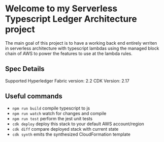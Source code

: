 # Welcome to my Serverless Typescript Ledger Architecture project

The main goal of this project is to have a working back end entirely wrriten in serverless architecture with typescript lambdas using the managed block chain of AWS to power the features to use at the lambda rules.

## Spec Details

Supported Hyperledger Fabric version: 2.2
CDK Version: 2.17

## Useful commands

- `npm run build` compile typescript to js
- `npm run watch` watch for changes and compile
- `npm run test` perform the jest unit tests
- `cdk deploy` deploy this stack to your default AWS account/region
- `cdk diff` compare deployed stack with current state
- `cdk synth` emits the synthesized CloudFormation template
